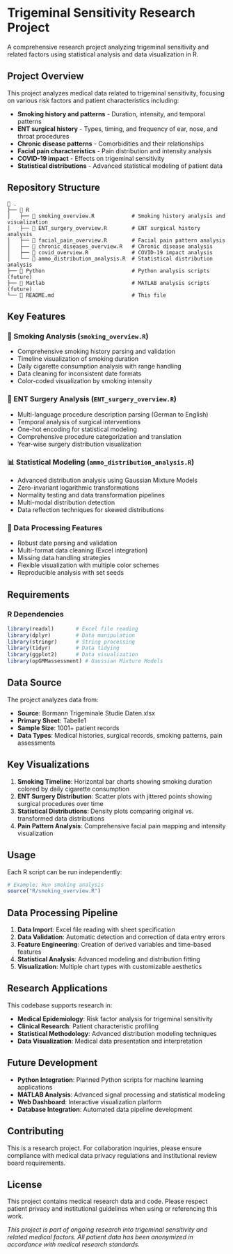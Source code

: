 # Trigeminal Sensitivity Research Project

A comprehensive research project analyzing trigeminal sensitivity and related factors using statistical analysis and data visualization in R.

## Project Overview

This project analyzes medical data related to trigeminal sensitivity, focusing on various risk factors and patient characteristics including:

- **Smoking history and patterns** - Duration, intensity, and temporal patterns
- **ENT surgical history** - Types, timing, and frequency of ear, nose, and throat procedures
- **Chronic disease patterns** - Comorbidities and their relationships
- **Facial pain characteristics** - Pain distribution and intensity analysis
- **COVID-19 impact** - Effects on trigeminal sensitivity
- **Statistical distributions** - Advanced statistical modeling of patient data

## Repository Structure
```
📂 .
├── 📂 R
│   ├── 📄 smoking_overview.R            # Smoking history analysis and visualization
│   ├── 📄 ENT_surgery_overview.R        # ENT surgical history analysis
│   ├── 📄 facial_pain_overview.R        # Facial pain pattern analysis
│   ├── 📄 chronic_diseases_overview.R   # Chronic disease analysis
│   ├── 📄 covid_overview.R              # COVID-19 impact analysis
│   └── 📄 ammo_distribution_analysis.R  # Statistical distribution analysis
├── 📂 Python                            # Python analysis scripts (future)
├── 📂 Matlab                            # MATLAB analysis scripts (future)
└── 📄 README.md                         # This file
```

## Key Features
### 🚬 Smoking Analysis (`smoking_overview.R`)
- Comprehensive smoking history parsing and validation
- Timeline visualization of smoking duration
- Daily cigarette consumption analysis with range handling
- Data cleaning for inconsistent date formats
- Color-coded visualization by smoking intensity

### 🏥 ENT Surgery Analysis (`ENT_surgery_overview.R`)
- Multi-language procedure description parsing (German to English)
- Temporal analysis of surgical interventions
- One-hot encoding for statistical modeling
- Comprehensive procedure categorization and translation
- Year-wise surgery distribution visualization

### 📊 Statistical Modeling (`ammo_distribution_analysis.R`)
- Advanced distribution analysis using Gaussian Mixture Models
- Zero-invariant logarithmic transformations
- Normality testing and data transformation pipelines
- Multi-modal distribution detection
- Data reflection techniques for skewed distributions

### 🎯 Data Processing Features
- Robust date parsing and validation
- Multi-format data cleaning (Excel integration)
- Missing data handling strategies
- Flexible visualization with multiple color schemes
- Reproducible analysis with set seeds

## Requirements

### R Dependencies
```r
library(readxl)       # Excel file reading
library(dplyr)        # Data manipulation
library(stringr)      # String processing
library(tidyr)        # Data tidying
library(ggplot2)      # Data visualization
library(opGMMassessment) # Gaussian Mixture Models
```

## Data Source
The project analyzes data from:
- **Source**: Bormann Trigeminale Studie Daten.xlsx
- **Primary Sheet**: Tabelle1
- **Sample Size**: 1001+ patient records
- **Data Types**: Medical histories, surgical records, smoking patterns, pain assessments

## Key Visualizations
1. **Smoking Timeline**: Horizontal bar charts showing smoking duration colored by daily cigarette consumption
2. **ENT Surgery Distribution**: Scatter plots with jittered points showing surgical procedures over time
3. **Statistical Distributions**: Density plots comparing original vs. transformed data distributions
4. **Pain Pattern Analysis**: Comprehensive facial pain mapping and intensity visualization

## Usage
Each R script can be run independently:
``` r
# Example: Run smoking analysis
source("R/smoking_overview.R")

```
## Data Processing Pipeline
1. **Data Import**: Excel file reading with sheet specification
2. **Data Validation**: Automatic detection and correction of data entry errors
3. **Feature Engineering**: Creation of derived variables and time-based features
4. **Statistical Analysis**: Advanced modeling and distribution fitting
5. **Visualization**: Multiple chart types with customizable aesthetics

## Research Applications
This codebase supports research in:
- **Medical Epidemiology**: Risk factor analysis for trigeminal sensitivity
- **Clinical Research**: Patient characteristic profiling
- **Statistical Methodology**: Advanced distribution modeling techniques
- **Data Visualization**: Medical data presentation and interpretation

## Future Development
- **Python Integration**: Planned Python scripts for machine learning applications
- **MATLAB Analysis**: Advanced signal processing and statistical modeling
- **Web Dashboard**: Interactive visualization platform
- **Database Integration**: Automated data pipeline development

## Contributing
This is a research project. For collaboration inquiries, please ensure compliance with medical data privacy regulations and institutional review board requirements.
## License
This project contains medical research data and code. Please respect patient privacy and institutional guidelines when using or referencing this work.


_This project is part of ongoing research into trigeminal sensitivity and related medical factors. All patient data has been anonymized in accordance with medical research standards._
